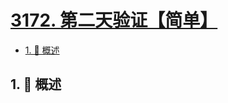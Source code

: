 # [3172. 第二天验证【简单】](https://github.com/tnotesjs/TNotes.leetcode/tree/main/notes/3172.%20%E7%AC%AC%E4%BA%8C%E5%A4%A9%E9%AA%8C%E8%AF%81%E3%80%90%E7%AE%80%E5%8D%95%E3%80%91)

<!-- region:toc -->

- [1. 📝 概述](#1--概述)

<!-- endregion:toc -->

## 1. 📝 概述
